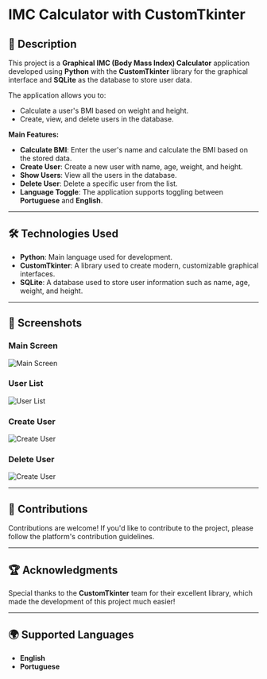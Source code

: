 # IMC Calculator with CustomTkinter

## 🚀 Description

This project is a **Graphical IMC (Body Mass Index) Calculator** application developed using **Python** with the **CustomTkinter** library for the graphical interface and **SQLite** as the database to store user data.

The application allows you to:
- Calculate a user's BMI based on weight and height.
- Create, view, and delete users in the database.

**Main Features:**
- **Calculate BMI**: Enter the user's name and calculate the BMI based on the stored data.
- **Create User**: Create a new user with name, age, weight, and height.
- **Show Users**: View all the users in the database.
- **Delete User**: Delete a specific user from the list.
- **Language Toggle**: The application supports toggling between **Portuguese** and **English**.

---

## 🛠 Technologies Used

- **Python**: Main language used for development.
- **CustomTkinter**: A library used to create modern, customizable graphical interfaces.
- **SQLite**: A database used to store user information such as name, age, weight, and height.

---

## 📸 Screenshots

### Main Screen

![Main Screen](https://github.com/user-attachments/assets/beb52575-fe94-4580-809a-57ce80844279)

### User List

![User List](https://github.com/user-attachments/assets/4f76044d-f23c-48ea-8b05-13a21002bf57)

### Create User

![Create User](https://github.com/user-attachments/assets/bae2633b-141b-4a2a-b2a9-c8f4200fae7c)

### Delete User

![Create User](https://github.com/user-attachments/assets/6e126cd9-78e0-4157-a279-139783d35972)

---

## 📝 Contributions

Contributions are welcome! If you'd like to contribute to the project, please follow the platform's contribution guidelines.

---

## 🏆 Acknowledgments

Special thanks to the **CustomTkinter** team for their excellent library, which made the development of this project much easier!

---

## 🌍 Supported Languages

- **English**
- **Portuguese**

